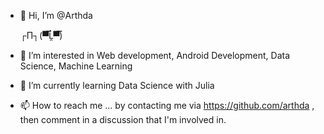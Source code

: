 - 👋 Hi, I’m @Arthda 

  ┌П┐(▀̿Ĺ̯▀̿)    

- 👀 I’m interested in Web development, Android Development, Data Science, Machine Learning
- 🌱 I’m currently learning Data Science with Julia

- 📫 How to reach me ... by contacting me via https://github.com/arthda  ,  then comment in a discussion that I'm involved in.

<!---
Arthda/Arthda is a ✨ special ✨ repository because its `README.md` (this file) appears on your GitHub profile.
You can click the Preview link to take a look at your changes.
- 💞️ I’m looking to collaborate on ...
--->
